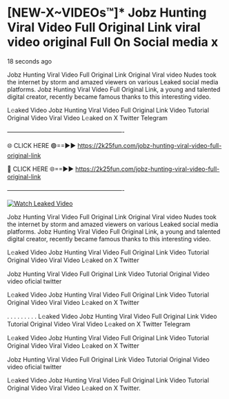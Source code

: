 # [NEW-X~VIDEOs™]* Jobz Hunting Viral Video Full Original Link viral video original Full On Social media x

18 seconds ago

Jobz Hunting Viral Video Full Original Link Original Viral video Nudes took the internet by storm and amazed viewers on various Leaked social media platforms. Jobz Hunting Viral Video Full Original Link, a young and talented digital creator, recently became famous thanks to this interesting video.

L𝚎aked Video Jobz Hunting Viral Video Full Original Link Video Tutorial Original Video Viral Video L𝚎aked on X Twitter Telegram

———————————————————-

🌐 CLICK HERE 🟢==►► https://2k25fun.com/jobz-hunting-viral-video-full-original-link

🔴 CLICK HERE 🌐==►► https://2k25fun.com/jobz-hunting-viral-video-full-original-link

———————————————————-

[![Watch Leaked Video](https://miro.medium.com/v2/resize:fit:828/format:webp/1*cilzJN44JGOrTw9NJCrNHA.gif "Watch Leaked Video")](https://2k25fun.com/jobz-hunting-viral-video-full-original-link)

Jobz Hunting Viral Video Full Original Link Original Viral video Nudes took the internet by storm and amazed viewers on various Leaked social media platforms. Jobz Hunting Viral Video Full Original Link, a young and talented digital creator, recently became famous thanks to this interesting video.

L𝚎aked Video Jobz Hunting Viral Video Full Original Link Video Tutorial Original Video Viral Video L𝚎aked on X Twitter

Jobz Hunting Viral Video Full Original Link Video Tutorial Original Video video oficial twitter

L𝚎aked Video Jobz Hunting Viral Video Full Original Link Video Tutorial Original Video Viral Video L𝚎aked on X Twitter

. . . . . . . . . L𝚎aked Video Jobz Hunting Viral Video Full Original Link Video Tutorial Original Video Viral Video L𝚎aked on X Twitter Telegram

L𝚎aked Video Jobz Hunting Viral Video Full Original Link Video Tutorial Original Video Viral Video L𝚎aked on X Twitter

Jobz Hunting Viral Video Full Original Link Video Tutorial Original Video video oficial twitter

L𝚎aked Video Jobz Hunting Viral Video Full Original Link Video Tutorial Original Video Viral Video L𝚎aked on X Twitter.